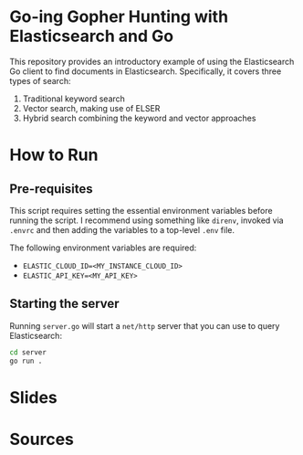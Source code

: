 # Go-ing Gopher Hunting with Elasticsearch and Go

This repository provides an introductory example of using the Elasticsearch Go client to find documents in Elasticsearch. Specifically, it covers three types of search:

1. Traditional keyword search
2. Vector search, making use of ELSER
3. Hybrid search combining the keyword and vector approaches

# How to Run

## Pre-requisites

This script requires setting the essential environment variables before running the script. I recommend using something like `direnv`, invoked via `.envrc` and then adding the variables to a top-level `.env` file. 

The following environment variables are required:

- `ELASTIC_CLOUD_ID=<MY_INSTANCE_CLOUD_ID>` 
- `ELASTIC_API_KEY=<MY_API_KEY>`

## Starting the server

Running `server.go` will start a `net/http` server that you can use to query Elasticsearch:

```bash
cd server
go run .
```

# Slides

# Sources
